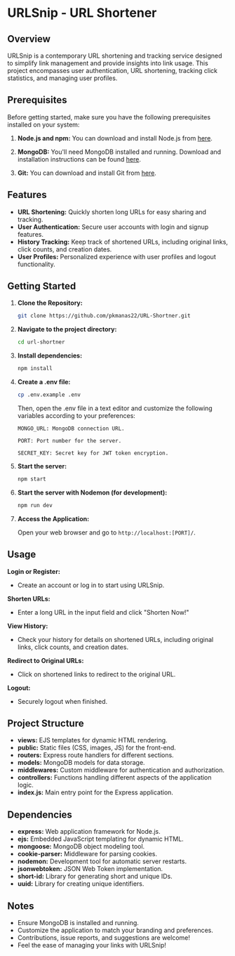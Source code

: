 # URLSnip - URL Shortener

## Overview

URLSnip is a contemporary URL shortening and tracking service designed to simplify link management and provide insights into link usage. This project encompasses user authentication, URL shortening, tracking click statistics, and managing user profiles.

## Prerequisites

Before getting started, make sure you have the following prerequisites installed on your system:

1. **Node.js and npm:** You can download and install Node.js from [here](https://nodejs.org/).

2. **MongoDB:** You'll need MongoDB installed and running. Download and installation instructions can be found [here](https://www.mongodb.com/try/download/community).

3. **Git:** You can download and install Git from [here](https://git-scm.com/downloads).

## Features

- **URL Shortening:** Quickly shorten long URLs for easy sharing and tracking.
- **User Authentication:** Secure user accounts with login and signup features.
- **History Tracking:** Keep track of shortened URLs, including original links, click counts, and creation dates.
- **User Profiles:** Personalized experience with user profiles and logout functionality.

## Getting Started

1. **Clone the Repository:**
   ```bash
   git clone https://github.com/pkmanas22/URL-Shortner.git
   ```
2. **Navigate to the project directory:**
   ```bash
   cd url-shortner
   ```
3. **Install dependencies:**
   ```bash
   npm install
   ```
4. **Create a .env file:**
   ```bash
   cp .env.example .env
   ```
   Then, open the .env file in a text editor and customize the following variables according to your preferences:
   
   `MONGO_URL: MongoDB connection URL.`

   `PORT: Port number for the server.`

   `SECRET_KEY: Secret key for JWT token encryption.`
   
5. **Start the server:**
   ```bash
   npm start
   ```
5. **Start the server with Nodemon (for development):**
   ```bash
   npm run dev
   ```
6. **Access the Application:**

   Open your web browser and go to `http://localhost:[PORT]/`.

## Usage

**Login or Register:**

- Create an account or log in to start using URLSnip.

**Shorten URLs:**

- Enter a long URL in the input field and click "Shorten Now!"

**View History:**

- Check your history for details on shortened URLs, including original links, click counts, and creation dates.

**Redirect to Original URLs:**

- Click on shortened links to redirect to the original URL.

**Logout:**

- Securely logout when finished.

## Project Structure

- **views:** EJS templates for dynamic HTML rendering.
- **public:** Static files (CSS, images, JS) for the front-end.
- **routers:** Express route handlers for different sections.
- **models:** MongoDB models for data storage.
- **middlewares:** Custom middleware for authentication and authorization.
- **controllers:** Functions handling different aspects of the application logic.
- **index.js:** Main entry point for the Express application.

## Dependencies

- **express:** Web application framework for Node.js.
- **ejs:** Embedded JavaScript templating for dynamic HTML.
- **mongoose:** MongoDB object modeling tool.
- **cookie-parser:** Middleware for parsing cookies.
- **nodemon:** Development tool for automatic server restarts.
- **jsonwebtoken:** JSON Web Token implementation.
- **short-id:** Library for generating short and unique IDs.
- **uuid:** Library for creating unique identifiers.

## Notes

- Ensure MongoDB is installed and running.
- Customize the application to match your branding and preferences.
- Contributions, issue reports, and suggestions are welcome!
- Feel the ease of managing your links with URLSnip!
